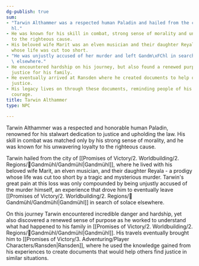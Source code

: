 ```yaml
---
dg-publish: true
sum:
- "Tarwin Althammer was a respected human Paladin and hailed from the city of Gandm\xFC\
  hl."
- He was known for his skill in combat, strong sense of morality and unwavering loyalty
  to the righteous cause.
- His beloved wife Marit was an elven musician and their daughter Reyala was a prodigy
  whose life was cut too short.
- "He was unjustly accused of her murder and left Gandm\xFChl in search of solace\
  \ elsewhere."
- He encountered hardship on his journey, but also found a renewed purpose to seek
  justice for his family.
- He eventually arrived at Ransden where he created documents to help others find
  justice.
- His legacy lives on through these documents, reminding people of his tragedy and
  courage.
title: Tarwin Althammer
type: NPC

---
```






Tarwin Althammer was a respected and honorable human Paladin, renowned for his stalwart dedication to justice and upholding the law. His skill in combat was matched only by his strong sense of morality, and he was known for his unwavering loyalty to the righteous cause.

Tarwin hailed from the city of [[Promises of Victory/2. Worldbuilding/2. Regions/🏰Gandmühl/Gandmühl\|Gandmühl]], where he lived with his beloved wife Marit, an elven musician, and their daughter Reyala - a prodigy whose life was cut too short by a tragic and mysterious murder. Tarwin's great pain at this loss was only compounded by being unjustly accused of the murder himself, an experience that drove him to eventually leave [[Promises of Victory/2. Worldbuilding/2. Regions/🏰Gandmühl/Gandmühl\|Gandmühl]] in search of solace elsewhere.

On this journey Tarwin encountered incredible danger and hardship, yet also discovered a renewed sense of purpose as he worked to understand what had happened to his family in [[Promises of Victory/2. Worldbuilding/2. Regions/🏰Gandmühl/Gandmühl\|Gandmühl]]. His travels eventually brought him to [[Promises of Victory/3. Adventuring/Player Characters/Ransden\|Ransden]], where he used the knowledge gained from his experiences to create documents that would help others find justice in similar situations. 
